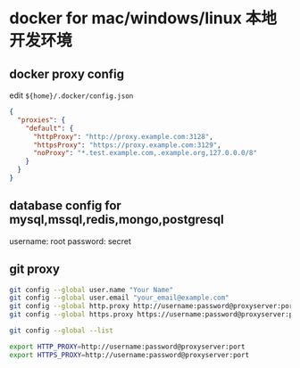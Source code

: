 # docker for mac/windows/linux 本地开发环境

## docker proxy config

edit `${home}/.docker/config.json`

```json
{
  "proxies": {
    "default": {
      "httpProxy": "http://proxy.example.com:3128",
      "httpsProxy": "https://proxy.example.com:3129",
      "noProxy": "*.test.example.com,.example.org,127.0.0.0/8"
    }
  }
}
```

## database config for mysql,mssql,redis,mongo,postgresql

username: root
password: secret

## git proxy

```bash
git config --global user.name "Your Name"
git config --global user.email "your_email@example.com"
git config --global http.proxy http://username:password@proxyserver:port
git config --global https.proxy https://username:password@proxyserver:port

git config --global --list

export HTTP_PROXY=http://username:password@proxyserver:port
export HTTPS_PROXY=http://username:password@proxyserver:port
```
